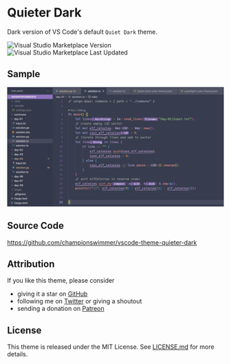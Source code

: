 # Quieter Dark

Dark version of VS Code's default `Quiet Dark` theme.

![Visual Studio Marketplace Version](https://img.shields.io/visual-studio-marketplace/v/championswimmer.quieter-dark-color-theme)
![Visual Studio Marketplace Last Updated](https://img.shields.io/visual-studio-marketplace/last-updated/championswimmer.quieter-dark-color-theme)

## Sample 

![](./screenshot.png)

## Source Code 

<https://github.com/championswimmer/vscode-theme-quieter-dark>

## Attribution

If you like this theme, please consider

 - giving it a star on [GitHub](https://github.com/championswimmer/vscode-theme-quieter-dark)
 - following me on [Twitter](https://twitter.com/championswimmer) or giving a shoutout
 - sending a donation on [Patreon](https://www.patreon.com/championswimmer)



## License

This theme is released under the MIT License. See [LICENSE.md](./LICENSE.md) for more details.